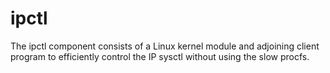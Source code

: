 ipctl
=====

The ipctl component consists of a Linux kernel module and adjoining client program to efficiently control the IP sysctl without using the slow procfs.
